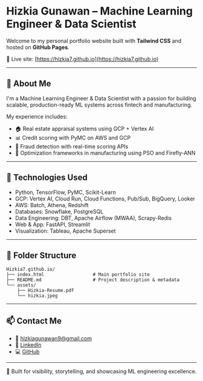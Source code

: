 # Hizkia Gunawan – Machine Learning Engineer & Data Scientist

Welcome to my personal portfolio website built with **Tailwind CSS** and hosted on **GitHub Pages**.

🔗 Live site: [https://hizkia7.github.io](https://hizkia7.github.io)

---

## 👋 About Me

I'm a Machine Learning Engineer & Data Scientist with a passion for building scalable, production-ready ML systems across fintech and manufacturing.

My experience includes:
- 🏠 Real estate appraisal systems using GCP + Vertex AI
- 📊 Credit scoring with PyMC on AWS and GCP
- 🔐 Fraud detection with real-time scoring APIs
- 🧠 Optimization frameworks in manufacturing using PSO and Firefly-ANN

---

## 🚀 Technologies Used

- Python, TensorFlow, PyMC, Scikit-Learn  
- GCP: Vertex AI, Cloud Run, Cloud Functions, Pub/Sub, BigQuery, Looker  
- AWS: Batch, Athena, Redshift  
- Databases: Snowflake, PostgreSQL  
- Data Engineering: DBT, Apache Airflow (MWAA), Scrapy-Redis  
- Web & App: FastAPI, Streamlit  
- Visualization: Tableau, Apache Superset

---

## 📁 Folder Structure

```
Hizkia7.github.io/
├── index.html                  # Main portfolio site
├── README.md                   # Project description & metadata
└── assets/                     
    ├── Hizkia-Resume.pdf       
    └── hizkia.jpeg             
```

---

## 📫 Contact Me

- 📧 hizkiagunawan9@gmail.com  
- 💼 [LinkedIn](https://linkedin.com/in/hizkiagunawan7)  
- 💻 [GitHub](https://github.com/Hizkia7)

---

🎯 Built for visibility, storytelling, and showcasing ML engineering excellence.

